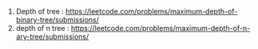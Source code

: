 1) Depth of tree : https://leetcode.com/problems/maximum-depth-of-binary-tree/submissions/
2) depth of n tree : https://leetcode.com/problems/maximum-depth-of-n-ary-tree/submissions/
